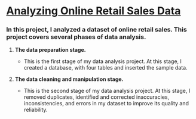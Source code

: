 <h1><u>Analyzing Online Retail Sales Data</u></h1>


<h3> In this project, I analyzed a dataset of online retail sales. This project covers several phases of data analysis. </h3>

1. <b>The data preparation stage.</b>

    - This is the first stage of my data analysis project. At this stage, I created a database, with four tables and inserted the sample data.

2. <b>The data cleaning and manipulation stage.</b>

    - This is the second stage of my data analysis project. At this stage, I removed duplicates, identified and corrected inaccuracies, inconsistencies, and errors in my dataset to improve its quality and reliability.
